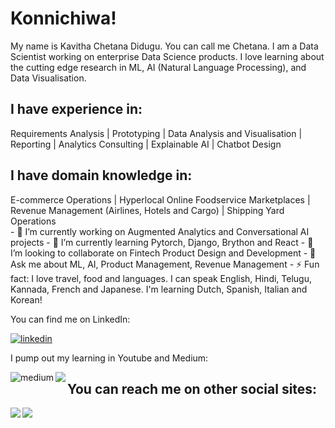 <h1>Konnichiwa! </h1>
My name is Kavitha Chetana Didugu. You can call me Chetana.
I am a Data Scientist working on enterprise Data Science products. I love learning about the cutting edge research in ML, AI (Natural Language Processing), and Data Visualisation. 

<h2>I have experience in:</h2>
Requirements Analysis | Prototyping | Data Analysis and Visualisation | Reporting | Analytics Consulting | Explainable AI | Chatbot Design

<h2>I have domain knowledge in:</h2>
E-commerce Operations | Hyperlocal Online Foodservice Marketplaces | Revenue Management (Airlines, Hotels and Cargo) | Shipping Yard Operations
<br>
<!--
**kavithacd/kavithacd** is a ✨ _special_ ✨ repository because its `README.md` (this file) appears on your GitHub profile.-->
- 🔭 I’m currently working on Augmented Analytics and Conversational AI projects
- 🌱 I’m currently learning Pytorch, Django, Brython and React
- 👯 I’m looking to collaborate on Fintech Product Design and Development
- 💬 Ask me about ML, AI, Product Management, Revenue Management
- ⚡ Fun fact: I love travel, food and languages. I can speak English, Hindi, Telugu, Kannada, French and Japanese. I'm learning Dutch, Spanish, Italian and Korean!

You can find me on LinkedIn:
<p> </p>
<a href="https://www.linkedin.com/in/kavitha-chetana-didugu/"><img alt="linkedin" src="https://img.shields.io/badge/linkedin-%230077B5.svg?&style=for-the-badge&logo=linkedin&logoColor=white" /></a>

I pump out my learning in Youtube and Medium:
<p> </p>
<a href="https://cervio.medium.com/"><img align="left" alt="medium" src="https://img.shields.io/badge/medium-%2312100E.svg?&style=for-the-badge&logo=medium&logoColor=white" /></a>
<a href="https://www.youtube.com/channel/UCzFH_iBeTYi-kYpArG9pGtw?view_as=subscriber"><img align="left" src="https://img.shields.io/badge/youtube-%23FF0000.svg?&style=for-the-badge&logo=youtube&logoColor=white" /></a>

<h2>You can reach me on other social sites:</h2>
<p> </p>
<a href="https://www.instagram.com/what.i.did.before.i.died/?hl=en"><img align = "left" src="https://img.shields.io/badge/instagram-%23E4405F.svg?&style=for-the-badge&logo=instagram&logoColor=white"/></a>
<a href="https://twitter.com/ScienceProduct"><img align="left" src="https://img.shields.io/badge/twitter-%231DA1F2.svg?&style=for-the-badge&logo=twitter&logoColor=white"/></a>
